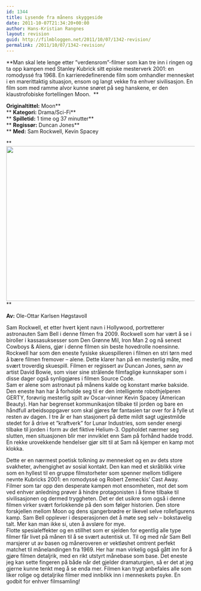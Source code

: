 ```yaml
---
id: 1344
title: Lysende fra månens skyggeside
date: 2011-10-07T21:34:20+00:00
author: Hans-Kristian Rangnes
layout: revision
guid: http://filmbloggen.net/2011/10/07/1342-revision/
permalink: /2011/10/07/1342-revision/
---
```

**Man skal lete lenge etter ”verdensrom”-filmer som kan tre inn i ringen og ta opp kampen med Stanley Kubrick sitt episke mesterverk 2001: en romodyssé fra 1968. En karrieredefinerende film som omhandler mennesket i en marerittaktig situasjon, ensom og langt vekke fra enhver sivilisasjon. En film som med ramme alvor kunne snøret på seg hanskene, er den klaustrofobiske fortellingen Moon.  **

**<!--more-->**

**Originaltittel:** Moon**  
** **Kategori:** Drama/Sci-Fi**  
** **Spilletid:** 1 time og 37 minutter**  
** **Regissør:** Duncan Jones**  
** **Med:** Sam Rockwell, Kevin Spacey

**  
<a href="http://filmbloggen.net/?attachment_id=1343" rel="attachment wp-att-1343"><img class="alignnone size-large wp-image-1343" src="http://filmbloggen.net/wp-content/uploads//2011/10/7f4a8613674f0cb053355e01a634a5bd-620x413.jpg" alt="" width="620" height="413" /><br /> </a>**

**Av:** Ole-Ottar Karlsen Høgstavoll

Sam Rockwell, et etter hvert kjent navn i Hollywood, portretterer astronauten Sam Bell i denne filmen fra 2009. Rockwell som har vært å se i biroller i kassasuksesser som Den Grønne Mil, Iron Man 2 og nå senest Cowboys & Aliens, gjør i denne filmen sin beste hovedrolle noensinne. Rockwell har som den eneste fysiske skuespilleren i filmen en stri tørn med å bære filmen fremover – alene. Dette klarer han på en mesterlig måte, med svært troverdig skuespill. Filmen er regissert av Duncan Jones, sønn av artist David Bowie, som viser sine strålende filmfaglige kunnskaper som i disse dager også synliggjøres i filmen Source Code.  
Sam er alene som astronaut på månens kalde og konstant mørke bakside. Den eneste han har å forholde seg til er den intelligente robothjelperen GERTY, forøvrig mesterlig spilt av Oscar-vinner Kevin Spacey (American Beauty). Han har begrenset kommunikasjon tilbake til jorden og bare en håndfull arbeidsoppgaver som skal gjøres før fantasien tar over for å fylle ut resten av dagen. I tre år er han stasjonert på dette mildt sagt ugjestmilde stedet for å drive et ”kraftverk” for Lunar Industries, som sender energi tilbake til jorden i form av det fiktive Helium-3. Oppholdet nærmer seg slutten, men situasjonen blir mer innviklet enn Sam på forhånd hadde trodd. En rekke urovekkende hendelser gjør sitt til at Sam nå kjemper en kamp mot klokka.

Dette er en nærmest poetisk tolkning av mennesket og en av dets store svakheter, avhengighet av sosial kontakt. Den kan med et skråblikk virke som en hyllest til en gruppe filmstorheter som spenner mellom tidligere nevnte Kubricks 2001: en romodyssé og Robert Zemeckis’ Cast Away. Filmer som tar opp den desperate kampen mot ensomheten, mot det som ved enhver anledning prøver å hindre protagonisten i å finne tilbake til sivilisasjonen og dermed tryggheten. Det er det usikre som også i denne filmen virker svært forlokkende på den som følger historien. Den store forskjellen mellom Moon og dens sjangerbrødre er likevel selve rollefigurens kamp. Sam Bell opplever i desperasjonen det å møte seg selv – bokstavelig talt. Mer kan man ikke si, uten å avsløre for mye.  
Flotte spesialeffekter og en stillhet som er sjelden for egentlig alle type filmer får livet på månen til å se svært autentisk ut. Til og med når Sam Bell marsjerer ut av basen og måneroveren er vektløshet omtrent perfekt matchet til månelandingen fra 1969. Her har man virkelig også gått inn for å gjøre filmen detaljrik, med en rikt utstyrt månebase som base. Det eneste jeg kan sette fingeren på både når det gjelder dramaturgien, så er det at jeg gjerne kunne tenkt meg å se enda mer. Filmen kan trygt anbefales alle som liker rolige og detaljrike filmer med innblikk inn i menneskets psyke. En godbit for enhver filmsamling!